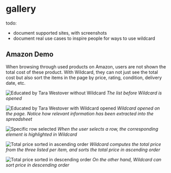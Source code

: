 #  gallery

todo:

* document supported sites, with screenshots
* document real use cases to inspire people for ways to use wildcard

## Amazon Demo
When browsing through used products on Amazon, users are not shown the total cost of these product. With Wildcard, they can not just see the total cost but also sort the items in the page by price, rating, condition, delivery date, etc.

![Educated by Tara Westover without Wildcard](https://github.com/geoffreylitt/wildcard/blob/master/docs/photos/amazon/wildcard_closed.png) 
*The list before Wildcard is opened*

![Educated by Tara Westover with Wildcard opened](https://github.com/geoffreylitt/wildcard/blob/gallery/docs/photos/amazon/wildcard_open.png)
*Wildcard opened on the page. Notice how relevant information has been extracted into the spreadsheet*

![Specific row selected](https://github.com/geoffreylitt/wildcard/blob/gallery/docs/photos/amazon/select_cell_highlighted.png)
*When the user selects a row, the corresponding element is highlighted in Wildcard*

![Total price sorted in ascending order](https://github.com/geoffreylitt/wildcard/blob/gallery/docs/photos/amazon/ascended_sort.png)
*Wildcard computes the total price from the three listed per item, and sorts the total price in ascending order*

![Total price sorted in descending order](https://github.com/geoffreylitt/wildcard/blob/gallery/docs/photos/amazon/descended_sort.png)
*On the other hand, Wildcard can sort price in descending order*